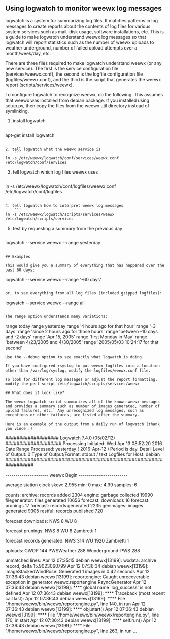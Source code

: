 ## Using logwatch to monitor weewx log messages

logwatch is a system for summarizing log files.  It matches patterns in log messages to create reports about the contents of log files for various system services such as mail, disk usage, software installations, etc.  This is a guide to make logwatch understand weewx log messages so that logwatch will report statistics such as the number of weewx uploads to weather underground, number of failed upload attempts over a month/week/day, etc.

There are three files required to make logwatch understand weewx (or any new service).  The first is the service configuration file (services/weewx.conf), the second is the logfile configuration file (logfiles/weewx.conf), and the third is the script that generates the weewx report (scripts/services/weewx).

To configure logwatch to recognize weewx, do the following.  This assumes that weewx was installed from debian package.  If you installed using setup.py, then copy the files from the weewx util directory instead of symlinking.

1. install logwatch
    ```
apt-get install logwatch
```

2. tell logwatch what the weewx service is
    ```
ln -s /etc/weewx/logwatch/conf/services/weewx.conf /etc/logwatch/conf/services
```

3. tell logwatch which log files weewx uses
    ```
ln -s /etc/weewx/logwatch/conf/logfiles/weewx.conf /etc/logwatch/conf/logfiles
```

4. tell logwatch how to interpret weewx log messages
    ```
ln -s /etc/weewx/logwatch/scripts/services/weewx /etc/logwatch/scripts/services
```

5. test by requesting a summary from the previous day
    ```
logwatch --service weewx --range yesterday
```

## Examples

This would give you a summary of everything that has happened over the past 60 days:
```
logwatch --service weewx --range '-60 days'
```

or, to see everything from all log files (included gzipped logfiles):
```
logwatch --service weewx --range all
```

The range option understands many variations:
```
   range today
   range yesterday
   range '4 hours ago for that hour'
   range '-3 days'
   range 'since 2 hours ago for those hours'
   range 'between -10 days and -2 days'
   range 'Apr 15, 2005'
   range 'first Monday in May'
   range 'between 4/23/2005 and 4/30/2005'
   range '2005/05/03 10:24:17 for that second'
```
Use the --debug option to see exactly what logwatch is doing.

If you have configured rsyslog to put weewx logfiles into a location other than /var/log/syslog, modify the logfiles/weewx.conf file.

To look for different log messages or adjust the report formatting, modify the perl script /etc/logwatch/scripts/services/weewx

## What does it look like?

The weewx logwatch script summarizes all of the known weewx messages and provides a summary such as number of images generated, number of upload failures, etc.  Any unrecognized log messages, such as exceptions or other failures, are listed after the summary.  

Here is an example of the output from a daily run of logwatch (thank you vince :)

```
################### Logwatch 7.4.0 (05/02/12) ####################
        Processing Initiated: Wed Apr 13 08:52:20 2016
        Date Range Processed: yesterday
                              ( 2016-Apr-12 )
                              Period is day.
        Detail Level of Output: 0
        Type of Output/Format: stdout / text
        Logfiles for Host: debian
 ##################################################################

 --------------------- weewx Begin ------------------------

 average station clock skew: 2.955
   min: 0 max: 4.99 samples: 6

 counts:
   archive: records added                          2304
   engine: garbage collected                      19990
   filegenerator: files generated                 10656
   forecast: downloads                               16
   forecast: prunings                                17
   forecast: records generated                     2235
   genimages: images generated                     9305
   restful: records published                       720

 forecast downloads:
   NWS                                                8
   WU                                                 8

 forecast prunings:
   NWS                                                8
   WU                                                 8
   Zambretti                                          1

 forecast records generated:
   NWS                                              314
   WU                                              1920
   Zambretti                                          1

 uploads:
   CWOP                                             144
   PWSWeather                                       288
   Wunderground-PWS                                 288


 unmatched lines:
   Apr 12 07:35:15 debian weewx[13199]: wxdata: archive record, delta 15.9023060799
   Apr 12 07:36:34 debian weewx[13199]: imageStackedWindRose: Generated 1 images in 0.42 seconds
   Apr 12 07:36:43 debian weewx[13199]: reportengine: Caught unrecoverable exception in generator weewx.reportengine.RsyncGenerator
   Apr 12 07:36:43 debian weewx[13199]:         ****  global name 'log_success' is not defined
   Apr 12 07:36:43 debian weewx[13199]:         ****  Traceback (most recent call last):
   Apr 12 07:36:43 debian weewx[13199]:         ****    File "/home/weewx/bin/weewx/reportengine.py", line 140, in run
   Apr 12 07:36:43 debian weewx[13199]:         ****      obj.start()
   Apr 12 07:36:43 debian weewx[13199]:         ****    File "/home/weewx/bin/weewx/reportengine.py", line 170, in start
   Apr 12 07:36:43 debian weewx[13199]:         ****      self.run()
   Apr 12 07:36:43 debian weewx[13199]:         ****    File "/home/weewx/bin/weewx/reportengine.py", line 263, in run
...
```